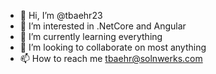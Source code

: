 - 👋 Hi, I’m @tbaehr23
- 👀 I’m interested in .NetCore and Angular
- 🌱 I’m currently learning everything
- 💞️ I’m looking to collaborate on most anything
- 📫 How to reach me tbaehr@solnwerks.com

<!---
tbaehr23/tbaehr23 is a ✨ special ✨ repository because its `README.md` (this file) appears on your GitHub profile.
You can click the Preview link to take a look at your changes.
--->
